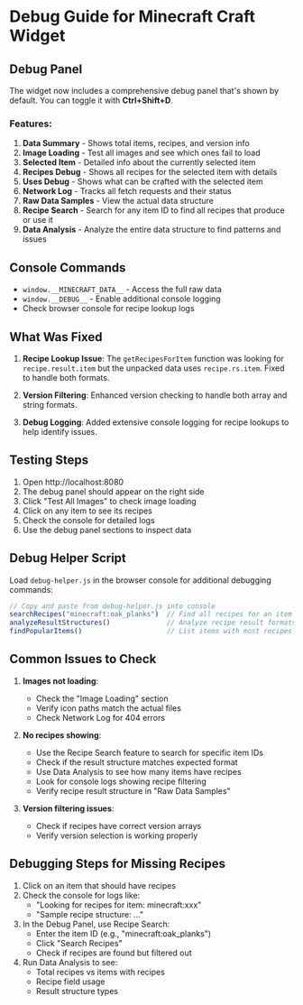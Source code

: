# Debug Guide for Minecraft Craft Widget

## Debug Panel

The widget now includes a comprehensive debug panel that's shown by default. You can toggle it with **Ctrl+Shift+D**.

### Features:

1. **Data Summary** - Shows total items, recipes, and version info
2. **Image Loading** - Test all images and see which ones fail to load
3. **Selected Item** - Detailed info about the currently selected item
4. **Recipes Debug** - Shows all recipes for the selected item with details
5. **Uses Debug** - Shows what can be crafted with the selected item  
6. **Network Log** - Tracks all fetch requests and their status
7. **Raw Data Samples** - View the actual data structure
8. **Recipe Search** - Search for any item ID to find all recipes that produce or use it
9. **Data Analysis** - Analyze the entire data structure to find patterns and issues

## Console Commands

- `window.__MINECRAFT_DATA__` - Access the full raw data
- `window.__DEBUG__` - Enable additional console logging
- Check browser console for recipe lookup logs

## What Was Fixed

1. **Recipe Lookup Issue**: The `getRecipesForItem` function was looking for `recipe.result.item` but the unpacked data uses `recipe.rs.item`. Fixed to handle both formats.

2. **Version Filtering**: Enhanced version checking to handle both array and string formats.

3. **Debug Logging**: Added extensive console logging for recipe lookups to help identify issues.

## Testing Steps

1. Open http://localhost:8080
2. The debug panel should appear on the right side
3. Click "Test All Images" to check image loading
4. Click on any item to see its recipes
5. Check the console for detailed logs
6. Use the debug panel sections to inspect data

## Debug Helper Script

Load `debug-helper.js` in the browser console for additional debugging commands:

```javascript
// Copy and paste from debug-helper.js into console
searchRecipes("minecraft:oak_planks")  // Find all recipes for an item
analyzeResultStructures()              // Analyze recipe result formats  
findPopularItems()                     // List items with most recipes
```

## Common Issues to Check

1. **Images not loading**: 
   - Check the "Image Loading" section
   - Verify icon paths match the actual files
   - Check Network Log for 404 errors

2. **No recipes showing**:
   - Use the Recipe Search feature to search for specific item IDs
   - Check if the result structure matches expected format
   - Use Data Analysis to see how many items have recipes
   - Look for console logs showing recipe filtering
   - Verify recipe result structure in "Raw Data Samples"

3. **Version filtering issues**:
   - Check if recipes have correct version arrays
   - Verify version selection is working properly

## Debugging Steps for Missing Recipes

1. Click on an item that should have recipes
2. Check the console for logs like:
   - "Looking for recipes for item: minecraft:xxx"
   - "Sample recipe structure: ..."
3. In the Debug Panel, use Recipe Search:
   - Enter the item ID (e.g., "minecraft:oak_planks")
   - Click "Search Recipes"
   - Check if recipes are found but filtered out
4. Run Data Analysis to see:
   - Total recipes vs items with recipes
   - Recipe field usage
   - Result structure types